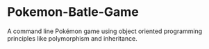 # Pokemon-Batle-Game
A command line Pokémon game using object oriented programming principles like polymorphism and inheritance.
